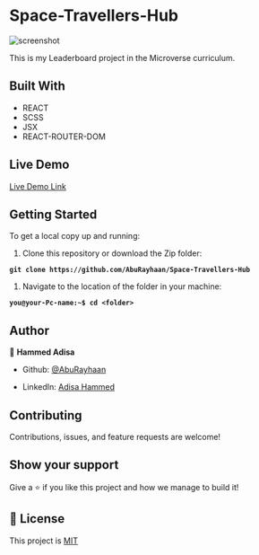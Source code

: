 # Space-Travellers-Hub

![screenshot](assets/screenshot.png)

This is my Leaderboard project in the Microverse curriculum.

## Built With

- REACT
- SCSS
- JSX
- REACT-ROUTER-DOM
 
## Live Demo

[Live Demo Link](https://space-traveller-app.netlify.app/)

## Getting Started

To get a local copy up and running:

1. Clone this repository or download the Zip folder:

**``git clone https://github.com/AbuRayhaan/Space-Travellers-Hub``**

1. Navigate to the location of the folder in your machine:

**``you@your-Pc-name:~$ cd <folder>``**

## Author

👤 **Hammed Adisa**

- Github: [@AbuRayhaan](https://github.com/AbuRayhaan)

- LinkedIn: [Adisa Hammed](https://www.linkedin.com/in/hammed-adisa-mct-ccsp-ctp-b4378372/)

## Contributing

Contributions, issues, and feature requests are welcome!

## Show your support

Give a ⭐ if you like this project and how we manage to build it!

## 📝 License

This project is [MIT](https://github.com/AbuRayhaan/Space-Travellers-Hub/blob/development/LICENSE)

